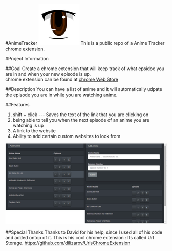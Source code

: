 #AnimeTracker ![logo](https://github.com/bote795/AnimeTrackerChromeExtension/blob/master/assets/icon128.png)
This is a public repo of a Anime Tracker chrome extension.


#Project Information 

##Goal
Create a chrome extension that will keep track of what epsidoe you are in and when your new episode is up.   
chrome extension can be found at [chrome Web Store](https://chrome.google.com/webstore/detail/animetracker/lfcigpnofdmejegfdelmkajmidedihbk)

##Description
You can have a list of anime and it will automatically udpate the episode you are in while you are watching anime.

##Features
1. shift + click --- Saves the text of the link that you are clicking on
2. being able to tell you when the next episode of an anime you are watching is up  
3. A link to the website
4. Ability to add certain custom websites to look from

![logo](https://raw.githubusercontent.com/bote795/AnimeTrackerChromeExtension/master/assets/AnimeTracker.png)

##Special Thanks
Thanks to David for his help, since I used all of his code and added ontop of it. This is his cool chrome extension : Its called Url Storage.
https://github.com/dilizarov/UrlsChromeExtension

